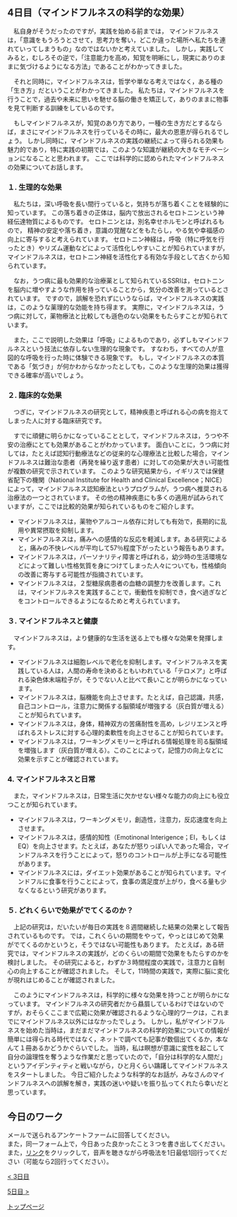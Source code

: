 ## 4日目（マインドフルネスの科学的な効果）

　私自身がそうだったのですが，実践を始める前までは，
マインドフルネスは，「意識をもうろうとさせて，思考力を奪い，どこか違った場所へ私たちを連れていってしまうもの」なのではないかと考えていました。
しかし，実践してみると，むしろその逆で，「注意能力を高め，知覚を明晰にし，現実にありのままに気づけるようになる方法」であることがわかってきました。

　それと同時に，マインドフルネスは，哲学や単なる考えではなく，ある種の「生き方」だということがわかってきました。
私たちは，マインドフルネスを行うことで，過去や未来に思いを馳せる脳の働きを矯正して，ありのままに物事を見て判断する訓練をしているのです。

　もしマインドフルネスが，知覚のあり方であり，一種の生き方だとするならば，まさにマインドフルネスを行っているその時に，最大の恩恵が得られるでしょう。
しかし同時に，マインドフルネスの実践の継続によって得られる効果も魅力的であり，特に実践の初期では，このような知識が継続の大きなモチベーションになることと思われます。
ここでは科学的に認められたマインドフルネスの効果についてお話します。

### １. 生理的な効果

　私たちは，深い呼吸を長い間行っていると，気持ちが落ち着くことを経験的に知っています。
この落ち着きの正体は，脳内で放出されるセロトニンという神経伝達物質によるものです。
セロトニンとは，別名幸せホルモンと呼ばれるもので，
精神の安定や落ち着き，意識の覚醒などをもたらし，やる気や幸福感の向上に寄与すると考えられています。
セロトニン神経は，呼吸（特に呼気を行ったとき）やリズム運動などによって活性化しやすいことが知られていますが，
マインドフルネスは，セロトニン神経を活性化する有効な手段として古くから知られています。  

　なお，うつ病に最も効果的な治療薬として知られているSSRIは，セロトニンを脳内に増やすような作用を持っていることから，気分の改善を測っているとされています。
ですので，誤解を恐れずにいうならば，マインドフルネスの実践は，このような薬理的な効能を持ち得ます。
実際に，マインドフルネスは，うつ病に対して，薬物療法と比較しても遜色のない効果をもたらすことが知られています。

　また，ここで説明した効果は「呼吸」によるものであり，必ずしもマインドフルネスという技法に依存しない生理的な現象です。
すなわち，すべての人が意図的な呼吸を行った時に体験できる現象です。
もし，マインドフルネスの本質である「気づき」が何かわからなかったとしても，このような生理的効果は獲得できる確率が高いでしょう。

### ２. 臨床的な効果

　つぎに，マインドフルネスの研究として，精神疾患と呼ばれる心の病を抱えてしまった人に対する臨床研究です。

　すでに頑健に明らかになっていることとして，マインドフルネスは，うつや不安の治療にとても効果があることがわかっています。
面白いことに，うつ病に対しては，たとえば認知行動療法などの従来的な心理療法と比較した場合，マインドフルネスは難治な患者（再発を繰り返す患者）に対しての効果が大きい可能性が複数の研究で示されています。
このような研究結果から，イギリスでは保健省配下の機関（National Institute for Health and Clinical Excellence；NICE）によって，マインドフルネス認知療法というプログラムが，うつ病へ推奨される治療法の一つとされています。
その他の精神疾患にも多くの適用が試みられていますが，ここでは比較的効果が知られているものをご紹介します。

- マインドフルネスは，薬物やアルコール依存に対しても有効で，長期的に乱用や異常摂取を抑制します。  
- マインドフルネスは，痛みへの感情的な反応を軽減します。ある研究によると，痛みの不快レベルが平均して57％程度下がったという報告もあります。  
- マインドフルネスは，パーソナリティ障害と呼ばれる，幼少時の生活環境などによって難しい性格気質を身につけてしまった人々についても，性格傾向の改善に寄与する可能性が指摘されています。  
- マインドフルネスは，２型糖尿病患者の血糖の調整力を改善します。これは，マインドフルネスを実践することで，衝動性を抑制でき，食べ過ぎなどをコントロールできるようになるためと考えられています。  

### ３. マインドフルネスと健康

　マインドフルネスは，より健康的な生活を送る上でも様々な効果を発揮します。

- マインドフルネスは細胞レベルで老化を抑制します。マインドフルネスを実践している人は，人間の寿命を決めるともいわれている「テロメア」と呼ばれる染色体末端粒子が，そうでない人と比べて長いことが明らかになっています。  
- マインドフルネスは，脳機能を向上させます。たとえば，自己認識，共感，自己コントロール，注意力に関係する脳領域が増強する（灰白質が増える）ことが知られています。  
- マインドフルネスは，身体，精神双方の苦痛耐性を高め，レジリエンスと呼ばれるストレスに対する心理的柔軟性を向上させることが知られています。  
- マインドフルネスは，ワーキングメモリーと呼ばれる情報処理を司る脳領域を増強します（灰白質が増える）。このことによって，記憶力の向上などに効果を示すことが確認されています。  

### 4. マインドフルネスと日常

　また，マインドフルネスは，日常生活に欠かせない様々な能力の向上にも役立つことが知られています。

- マインドフルネスは，ワーキングメモリ，創造性，注意力，反応速度を向上させます。
- マインドフルネスは，感情的知性（Emotinonal Interigence；EI，もしくはEQ）を向上させます。たとえば，あなたが怒りっぽい人であった場合，マインドフルネスを行うことによって，怒りのコントロールが上手になる可能性があります。
- マインドフルネスには，ダイエット効果があることが知られています。マインドフルに食事を行うことによって，食事の満足度が上がり，食べる量も少なくなるという研究があります。

### ５. どれくらいで効果がでてくるのか？

　上記の研究は，だいたいが毎日の実践を８週間継続した結果の効果として報告されているものです。
では，これくらいの期間をやって，やっとはじめて効果がでてくるのかというと，そうではない可能性もあります。
たとえば，ある研究では，マインドフルネスの実践が，どのくらいの期間で効果をもたらすのかを検討しました。
その研究によると，わずか３時間程度の実践で，注意力と自制心の向上することが確認されました。
そして，11時間の実践で，実際に脳に変化が現れはじめることが確認されました。  


　このようにマインドフルネスは，科学的に様々な効果を持つことが明らかになっています。
マインドフルネスの研究者だから贔屓しているわけではないのですが，おそらくここまで広範に効果が確認されるような心理的ワークは，これまでにマインドフルネス以外にはなかったでしょう。
しかし，私がマインドフルネスを始めた当時は，まだまだマインドフルネスの科学的効果についての情報が簡単には得られる時代ではなく，ネットで調べても記事が数個出てくるか，本なんて１冊あるかどうかぐらいでした。
当時，私は瞑想が意識に変性を起こして自分の論理性を奪うような作業だと思っていたので，「自分は科学的な人間だ」というアイデンティティと戦いながら，ひと月くらい躊躇してマインドフルネスをスタートしました。
今日ご紹介したような科学的なお話が，みなさんのマインドフルネスへの誤解を解き，実践の迷いや疑いを振り払ってくれたら幸いだと思っています。

## 今日のワーク
メールで送られるアンケートファームに回答してください。  
また，同一フォーム上で，今日あった良かったこと３つを書き出してください。  
また，[リンク](https://drive.google.com/file/d/1Erxb7RnzMn71tc2M_okS41OYfvqesrNG/view?usp=sharing)をクリックして，音声を聴きながら呼吸法を1日最低1回行ってください（可能なら2回行ってください）。  

[< 3日目](https://hogishima.github.io/mfcbt/program/day3)

[5日目 >](https://hogishima.github.io/mfcbt/program/day5)

[トップページ](https://hogishima.github.io/mfcbt/)
